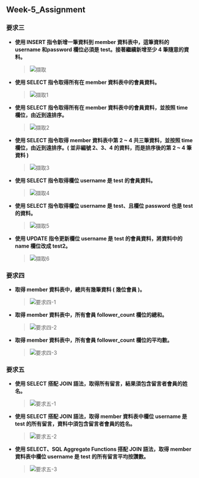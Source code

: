 ## Week-5_Assignment
  ### 要求三
* **使⽤ INSERT 指令新增⼀筆資料到 member 資料表中，這筆資料的 username 和password 欄位必須是 test。接著繼續新增⾄少 4 筆隨意的資料。**
  > ![擷取](https://user-images.githubusercontent.com/112391673/196135527-ddcd252e-e1ce-4784-9643-39728d144486.PNG)


* **使⽤ SELECT 指令取得所有在 member 資料表中的會員資料。**
  > ![擷取1](https://user-images.githubusercontent.com/112391673/196135465-1bcbfd19-6fca-4717-b372-b802deafc732.PNG)

* **使⽤ SELECT 指令取得所有在 member 資料表中的會員資料，並按照 time 欄位，由近到遠排序。**
  > ![擷取2](https://user-images.githubusercontent.com/112391673/196135849-aa6d6a6a-2306-4b6b-aff2-f88d52aff9be.PNG)


* **使⽤ SELECT 指令取得 member 資料表中第 2 ~ 4 共三筆資料，並按照 time 欄位，由近到遠排序。( 並非編號 2、3、4 的資料，⽽是排序後的第 2 ~ 4 筆資料 )**
  > ![擷取3](https://user-images.githubusercontent.com/112391673/196135872-c8fefff4-b5b2-44aa-8e51-4c2c0a404524.PNG)

* **使⽤ SELECT 指令取得欄位 username 是 test 的會員資料。**
  > ![擷取4](https://user-images.githubusercontent.com/112391673/196136041-52b96a4e-10c9-4e12-a9b2-314d50478d2d.PNG)


* **使⽤ SELECT 指令取得欄位 username 是 test、且欄位 password 也是 test 的資料。**
  > ![擷取5](https://user-images.githubusercontent.com/112391673/196136068-82c8e585-b90e-4e6a-8bae-fdab34d8b94c.PNG)

* **使⽤ UPDATE 指令更新欄位 username 是 test 的會員資料，將資料中的 name 欄位改成 test2。**
  > ![擷取6](https://user-images.githubusercontent.com/112391673/196136081-7f3e90b9-bbab-4e98-9ac1-57e404654c67.PNG)

### 要求四
* **取得 member 資料表中，總共有幾筆資料 ( 幾位會員 )。**
  > ![要求四-1](https://user-images.githubusercontent.com/112391673/196138226-76786756-90e9-4610-b8c9-66cdf1be04ba.png)


* **取得 member 資料表中，所有會員 follower_count 欄位的總和。**
  > ![要求四-2](https://user-images.githubusercontent.com/112391673/196138242-ea823cb0-1981-43f2-bc94-ef4dc24e4a85.png)

* **取得 member 資料表中，所有會員 follower_count 欄位的平均數。**
  > ![要求四-3](https://user-images.githubusercontent.com/112391673/196138260-3e832ab0-1536-4475-b118-777dd24caf7d.png)

### 要求五
* **使⽤ SELECT 搭配 JOIN 語法，取得所有留⾔，結果須包含留⾔者會員的姓名。**
  > ![要求五-1](https://user-images.githubusercontent.com/112391673/196139103-f7eee0e9-3a90-4fc6-94ea-2dfbdc9d10bc.png)

* **使⽤ SELECT 搭配 JOIN 語法，取得 member 資料表中欄位 username 是 test 的所有留⾔，資料中須包含留⾔者會員的姓名。**
  > ![要求五-2](https://user-images.githubusercontent.com/112391673/196139131-8d046c7f-8a13-48a7-9e3b-e96413618e99.png)

* **使⽤ SELECT、SQL Aggregate Functions 搭配 JOIN 語法，取得 member 資料表中欄位 username 是 test 的所有留⾔平均按讚數。**
  > ![要求五-3](https://user-images.githubusercontent.com/112391673/196139152-b8cb297e-c0a4-4ef4-9363-a2f89c6b4212.png)
